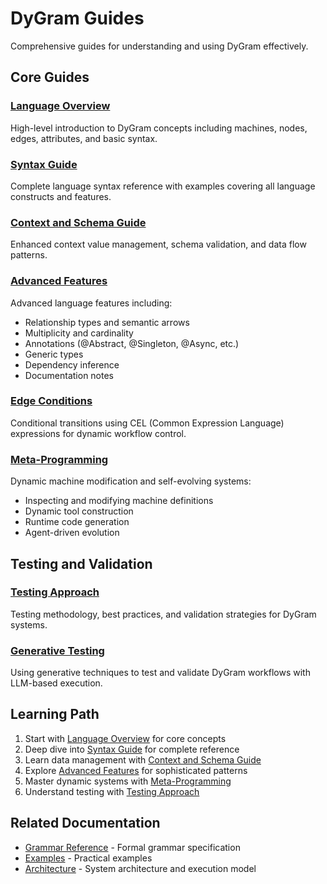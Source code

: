 # DyGram Guides

Comprehensive guides for understanding and using DyGram effectively.

## Core Guides

### [Language Overview](language-overview.md)
High-level introduction to DyGram concepts including machines, nodes, edges, attributes, and basic syntax.

### [Syntax Guide](syntax-guide.md)
Complete language syntax reference with examples covering all language constructs and features.

### [Context and Schema Guide](context-and-schema-guide.md)
Enhanced context value management, schema validation, and data flow patterns.

### [Advanced Features](advanced-features.md)
Advanced language features including:
- Relationship types and semantic arrows
- Multiplicity and cardinality
- Annotations (@Abstract, @Singleton, @Async, etc.)
- Generic types
- Dependency inference
- Documentation notes

### [Edge Conditions](edge-conditions.md)
Conditional transitions using CEL (Common Expression Language) expressions for dynamic workflow control.

### [Meta-Programming](meta-programming.md)
Dynamic machine modification and self-evolving systems:
- Inspecting and modifying machine definitions
- Dynamic tool construction
- Runtime code generation
- Agent-driven evolution

## Testing and Validation

### [Testing Approach](testing-approach.md)
Testing methodology, best practices, and validation strategies for DyGram systems.

### [Generative Testing](generative-testing.md)
Using generative techniques to test and validate DyGram workflows with LLM-based execution.

## Learning Path

1. Start with [Language Overview](language-overview.md) for core concepts
2. Deep dive into [Syntax Guide](syntax-guide.md) for complete reference
3. Learn data management with [Context and Schema Guide](context-and-schema-guide.md)
4. Explore [Advanced Features](advanced-features.md) for sophisticated patterns
5. Master dynamic systems with [Meta-Programming](meta-programming.md)
6. Understand testing with [Testing Approach](testing-approach.md)

## Related Documentation

- [Grammar Reference](../reference/grammar-reference.md) - Formal grammar specification
- [Examples](../examples/README.md) - Practical examples
- [Architecture](../architecture/README.md) - System architecture and execution model
